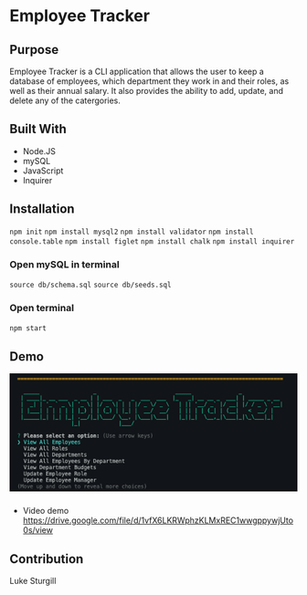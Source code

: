 # Employee Tracker

## Purpose
Employee Tracker is a CLI application that allows the user to keep a database of employees, which department they work in and their roles, as well as their annual salary. It also provides the ability to add, update, and delete any of the catergories.

## Built With
* Node.JS
* mySQL
* JavaScript
* Inquirer

## Installation 
`npm init`
`npm install mysql2`
`npm install validator`
`npm install console.table`
`npm install figlet`
`npm install chalk`
`npm install inquirer`

### Open mySQL in terminal
`source db/schema.sql`
`source db/seeds.sql`

### Open terminal
`npm start` 

## Demo
![Application screenshot](https://github.com/Lukesturgill/employee-tracker/blob/main/assets/Screen%20Shot%202022-06-08%20at%2011.59.25%20PM.png?raw=true)

###
* Video demo
https://drive.google.com/file/d/1vfX6LKRWphzKLMxREC1wwgppywjUto0s/view

## Contribution
Luke Sturgill